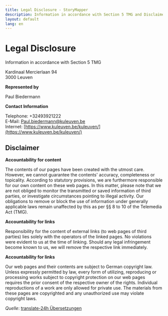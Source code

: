 ```yaml
---
title: Legal Disclosure - StoryMapper
description: Information in accordance with Section 5 TMG and Disclaimer.
layout: default
lang: en
---
```

# Legal Disclosure

Information in accordance with Section 5 TMG

Kardinaal Mercierlaan 94<br>3000 Leuven

**Represented by**

Paul Biedermann

**Contact Information**

Telephone: +32493921222<br>
E-Mail: [Paul.biedermann@kuleuven.be](mailto:Paul.biedermann@kuleuven.be)<br>
Internet: [https://www.kuleuven.be/kuleuven/](https://www.kuleuven.be/kuleuven/)

## Disclaimer

**Accountability for content**

The contents of our pages have been created with the utmost care. However, we cannot guarantee the contents' accuracy, completeness or topicality. According to statutory provisions, we are furthermore responsible for our own content on these web pages. In this matter, please note that we are not obliged to monitor the transmitted or saved information of third parties, or investigate circumstances pointing to illegal activity. Our obligations to remove or block the use of information under generally applicable laws remain unaffected by this as per §§ 8 to 10 of the Telemedia Act (TMG).

**Accountability for links**

Responsibility for the content of external links (to web pages of third parties) lies solely with the operators of the linked pages. No violations were evident to us at the time of linking. Should any legal infringement become known to us, we will remove the respective link immediately.

**Accountability for links**

Our web pages and their contents are subject to German copyright law. Unless expressly permitted by law, every form of utilizing, reproducing or processing works subject to copyright protection on our web pages requires the prior consent of the respective owner of the rights. Individual reproductions of a work are only allowed for private use. The materials from these pages are copyrighted and any unauthorized use may violate copyright laws.

_Quelle_: [translate-24h Übersetzungen](http://www.translate-24h.de)
